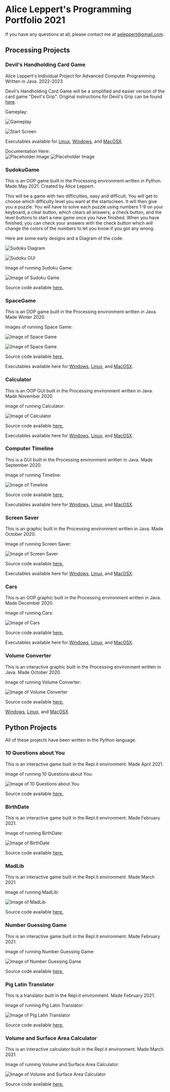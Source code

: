 # Alice Leppert's Programming Portfolio 2021

If you have any questions at all, please contact me at [aeleppert@gmail.com](mailto:aeleppert@gmail.com).

## Processing Projects

### Devil's Handholding Card Game

Alice Leppert's Individual Project for Advanced Computer Programming. Written in Java.
2022-2023  

Devil's Handholding Card Game will be a simplified and easier version of the card game "Devil's Grip". Original instructions for Devil's Grip can be found [here](https://bicyclecards.com/how-to-play/devils-grip/).

Gameplay:

![Gameplay](https://github.com/Aeleppert/IndividualProject/blob/main/images/Screen%20Shot%202023-03-19%20at%2010.17.22%20PM.png?raw=true)

![Start Screen](https://github.com/Aeleppert/IndividualProject/blob/main/images/Screen%20Shot%202023-03-19%20at%2010.17.31%20PM.png?raw=true)

Executables available for 
[Linux](https://github.com/Aeleppert/IndividualProject/blob/main/exe/application.linux64.zip), 
[Windows](https://github.com/Aeleppert/IndividualProject/blob/main/exe/application.windows32.zip), and 
[MacOSX](https://github.com/Aeleppert/IndividualProject/blob/main/exe/application.macosx.zip).

  
Documentation Here:  
![Placeholder Image](https://github.com/Aeleppert/IndividualProject/blob/main/images/Updated%20flowchart.drawio.png?raw=true)
![Placeholder Image](https://github.com/Aeleppert/IndividualProject/blob/main/images/Updated%20class.drawio.png?raw=true)


### SudokuGame
This is an OOP game built in the Processing environment written in Python. Made May 2021. Created by Alice Leppert.

This will be a game with two difficulties, easy and difficult. You will get to choose which difficulty level you want at the startscreen. It will then give you a puzzle. You will have to solve each puzzle using numbers 1-9 on your keyboard, a clear button, which clears all answers, a check button, and the level buttons to start a new game once you have finished. When you have finished, you can check your answers with the check button which will change the colors of the numbers to let you know if you got any wrong.

Here are some early designs and a Diagram of the code:

![Sudoku Diagram](https://github.com/Aeleppert/programmingportfolio/blob/gh-pages/src/SudokuGame/SudokuDiagram%20(1).png?raw=true)

![Sudoku GUI](https://github.com/Aeleppert/programmingportfolio/blob/gh-pages/src/SudokuGame/SudokuGUI.png?raw=true)

Image of running Sudoku Game:

![Image of Sudoku Game](https://github.com/Aeleppert/programmingportfolio/blob/gh-pages/images/Sudoku.png?raw=true)

Source code available [here.](https://github.com/Aeleppert/programmingportfolio/tree/gh-pages/src/SudokuGame)


### SpaceGame
This is an OOP game built in the Processing environment written in Java. Made Winter 2020.

Images of running Space Game:

![Image of Space Game](https://github.com/Aeleppert/programmingportfolio/blob/gh-pages/images/SpaceGame/SpaceGame1.png?raw=true)

![Image of Space Game](https://github.com/Aeleppert/programmingportfolio/blob/gh-pages/images/SpaceGame/SpaceGame2.png?raw=true)

Source code available [here.](https://github.com/Aeleppert/programmingportfolio/tree/gh-pages/src/SpaceGameFinal)

Executables available here for
[Windows](https://github.com/Aeleppert/programmingportfolio/blob/gh-pages/src/SpaceGameFinal/application.windows64.zip),
[Linux](https://github.com/Aeleppert/programmingportfolio/blob/gh-pages/src/SpaceGameFinal/application.linux64.zip), and
[MacOSX](https://github.com/Aeleppert/programmingportfolio/blob/gh-pages/src/SpaceGameFinal/application.macosx.zip).


### Calculator
This is an OOP GUI built in the Processing environment written in Java. Made November 2020.

Image of running Calculator:

![Image of Calculator](https://github.com/Aeleppert/programmingportfolio/blob/gh-pages/images/Calculator.png?raw=true)

Source code available [here.](https://github.com/Aeleppert/programmingportfolio/tree/gh-pages/src/Calculator)

Executables available here for
[Windows](https://github.com/Aeleppert/programmingportfolio/blob/gh-pages/src/Calculator/application.windows64.zip),
[Linux](https://github.com/Aeleppert/programmingportfolio/blob/gh-pages/src/Calculator/application.linux64.zip), and
[MacOSX](https://github.com/Aeleppert/programmingportfolio/blob/gh-pages/src/Calculator/application.macosx.zip).


### Computer Timeline
This is a GUI built in the Processing environment written in Java. Made September 2020.

Image of running Timeline:

![Image of Timeline](https://github.com/Aeleppert/programmingportfolio/blob/gh-pages/images/Timeline.png?raw=true)

Source code available [here.](https://github.com/Aeleppert/programmingportfolio/tree/gh-pages/src/ComputerTimeline)

Executables available here for
[Windows](https://github.com/Aeleppert/programmingportfolio/blob/gh-pages/src/ComputerTimeline/application.windows64.zip),
[Linux](https://github.com/Aeleppert/programmingportfolio/blob/gh-pages/src/ComputerTimeline/application.linux64.zip), and
[MacOSX](https://github.com/Aeleppert/programmingportfolio/blob/gh-pages/src/ComputerTimeline/application.macosx.zip).


### Screen Saver
This is an graphic built in the Processing environment written in Java. Made October 2020.

Image of running Screen Saver:

![Image of Screen Saver](https://github.com/Aeleppert/programmingportfolio/blob/gh-pages/images/ScreenSaver.png?raw=true)

Source code available [here.](https://github.com/Aeleppert/programmingportfolio/tree/gh-pages/src/ScreenSaver)

Executables available here for
[Windows](https://github.com/Aeleppert/programmingportfolio/blob/gh-pages/src/ScreenSaver/application.windows64.zip),
[Linux](https://github.com/Aeleppert/programmingportfolio/blob/gh-pages/src/ScreenSaver/application.linux64.zip), and
[MacOSX](https://github.com/Aeleppert/programmingportfolio/blob/gh-pages/src/ScreenSaver/application.macosx.zip).


### Cars
This is an OOP graphic built in the Processing environment written in Java. Made December 2020.

Image of running Cars:

![Image of Cars](https://github.com/Aeleppert/programmingportfolio/blob/gh-pages/images/Cars.png?raw=true)

Source code available [here.](https://github.com/Aeleppert/programmingportfolio/tree/gh-pages/src/CarsScreenSaver)

Executables available here for
[Windows](https://github.com/Aeleppert/programmingportfolio/blob/gh-pages/src/CarsScreenSaver/application.windows64.zip),
[Linux](https://github.com/Aeleppert/programmingportfolio/blob/gh-pages/src/CarsScreenSaver/application.linux64.zip), and
[MacOSX](https://github.com/Aeleppert/programmingportfolio/blob/gh-pages/src/CarsScreenSaver/application.macosx.zip).


### Volume Converter
This is an interactive graphic built in the Processing environment written in Java. Made October 2020.

Image of running Volume Converter:

![Image of Volume Converter](https://github.com/Aeleppert/programmingportfolio/blob/gh-pages/images/Convertr.png?raw=true)

Source code available [here.](https://github.com/Aeleppert/programmingportfolio/tree/gh-pages/src/VolumeConverter)

[Windows](https://github.com/Aeleppert/programmingportfolio/blob/gh-pages/src/VolumeConverter/application.windows64.zip),
[Linux](https://github.com/Aeleppert/programmingportfolio/blob/gh-pages/src/VolumeConverter/application.linux64.zip), and
[MacOSX](https://github.com/Aeleppert/programmingportfolio/blob/gh-pages/src/VolumeConverter/application.macosx.zip).

## Python Projects

All of these projects have been written in the Python language.

### 10 Questions about You
This is an interactive game built in the Repl.it environment. Made April 2021.

Image of running 10 Questions about You:

![Image of 10 Questions about You](https://github.com/Aeleppert/programmingportfolio/blob/gh-pages/images/10questions.png?raw=true)

Source code available [here.](https://github.com/Aeleppert/programmingportfolio/tree/gh-pages/src/IOQ)

### BirthDate
This is an interactive game built in the Repl.it environment. Made February 2021.

Image of running BirthDate:

![Image of BirthDate](https://github.com/Aeleppert/programmingportfolio/blob/gh-pages/images/Birthdate.png?raw=true)

Source code available [here.](https://github.com/Aeleppert/programmingportfolio/tree/gh-pages/src/Birthdate)

### MadLib
This is an interactive game built in the Repl.it environment. Made March 2021.

Image of running MadLib:

![Image of MadLib](https://github.com/Aeleppert/programmingportfolio/blob/gh-pages/images/Madlib.png?raw=true)

Source code available [here.](https://github.com/Aeleppert/programmingportfolio/tree/gh-pages/src/Madlib)

### Number Guessing Game
This is an interactive game built in the Repl.it environment. Made February 2021.

Image of running Number Guessing Game:

![Image of Number Guessing Game](https://github.com/Aeleppert/programmingportfolio/blob/gh-pages/images/NumberGuess.png?raw=true)

Source code available [here.](https://github.com/Aeleppert/programmingportfolio/tree/gh-pages/src/NumberGuess)

### Pig Latin Translator
This is a translator built in the Repl.it environment. Made February 2021.

Image of running Pig Latin Translator:

![Image of Pig Latin Translator](https://github.com/Aeleppert/programmingportfolio/blob/gh-pages/images/PigLatinTrans.png?raw=true)

Source code available [here.](https://github.com/Aeleppert/programmingportfolio/tree/gh-pages/src/PigLatinTrans)

### Volume and Surface Area Calculator
This is an interactive calculator built in the Repl.it environment. Made March 2021.

Image of running Volume and Surface Area Calculator:

![Image of Volume and Surface Area Calculator](https://github.com/Aeleppert/programmingportfolio/blob/gh-pages/images/VolumeArea.png?raw=true)

Source code available [here.](https://github.com/Aeleppert/programmingportfolio/tree/gh-pages/src/VolumeArea)
